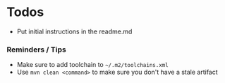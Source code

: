 # Todos
- Put initial instructions in the readme.md
### Reminders / Tips
- Make sure to add toolchain to `~/.m2/toolchains.xml`
- Use `mvn clean <command>` to make sure you don't have a stale artifact
